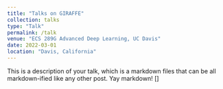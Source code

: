 ```yaml
---
title: "Talks on GIRAFFE"
collection: talks
type: "Talk"
permalink: /talk
venue: "ECS 289G Advanced Deep Learning, UC Davis"
date: 2022-03-01
location: "Davis, California"
---
```


This is a description of your talk, which is a markdown files that can be all markdown-ified like any other post. Yay markdown! []
